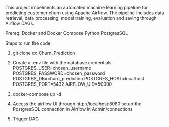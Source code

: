 This project impelments an automated machine learning pipeline for predicting customer churn using Apache Airflow. The pipeline includes data retrieval, data processing, model training, evaluation and saving through Airflow DAGs. 

Prereq:
Docker and Docker Compose
Python
PostgresSQL

Steps to run the code:
1. git clone <url>
cd Churn_Prediction

2. Create a .env file with the database credentials:
POSTGRES_USER=chosen_username
POSTGRES_PASSWORD=chosen_password
POSTGRES_DB=churn_prediction
POSTGRES_HOST=localhost
POSTGRES_PORT=5432
AIRFLOW_UID=50000

3. docker-compose up -d

4. Access the airflow UI through http://localhost:8080
setup the PostgresSQL connection in Airflow in Admin/connections

5. Trigger DAG